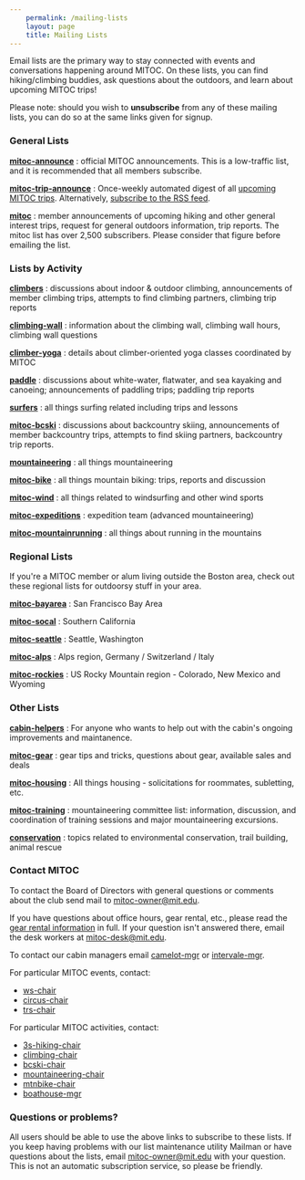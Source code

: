 ```yaml
---
    permalink: /mailing-lists
    layout: page
    title: Mailing Lists
---
```


Email lists are the primary way to stay connected with events and conversations happening around MITOC. On these lists, you can find hiking/climbing buddies, ask questions about the outdoors, and learn about upcoming MITOC trips!

Please note: should you wish to **unsubscribe** from any of these mailing lists, you can do so at the same links given for signup.

### General Lists

**[mitoc-announce](http://mailman.mit.edu/mailman/listinfo/mitoc-announce)**
: official MITOC announcements. This is a low-traffic list, and it is recommended that all members subscribe.

**[mitoc-trip-announce](http://mailman.mit.edu/mailman/listinfo/mitoc-trip-announce)**
: Once-weekly automated digest of all [upcoming MITOC trips](http://mitoc-trips.mit.edu/trips/). Alternatively, [subscribe to the RSS feed](https://mitoc-trips.mit.edu/trips.rss).


**[mitoc](http://mailman.mit.edu/mailman/listinfo/mitoc)**
: member announcements of upcoming hiking and other general interest trips, request for general outdoors information, trip reports. The mitoc list has over 2,500 subscribers. Please consider that figure before emailing the list.

### Lists by Activity

**[climbers](http://mailman.mit.edu/mailman/listinfo/climbers)**
: discussions about indoor & outdoor climbing, announcements of member climbing trips, attempts to find climbing partners, climbing trip reports

**[climbing-wall](http://mailman.mit.edu/mailman/listinfo/climbing-wall)**
: information about the climbing wall, climbing wall hours, climbing wall questions

**[climber-yoga](http://mailman.mit.edu/mailman/listinfo/climber-yoga)**
: details about climber-oriented yoga classes coordinated by MITOC

**[paddle](http://mailman.mit.edu/mailman/listinfo/paddle)**
: discussions about white-water, flatwater, and sea kayaking and canoeing; announcements of paddling trips; paddling trip reports

**[surfers](http://mailman.mit.edu/mailman/listinfo/surfers)**
: all things surfing related including trips and lessons

**[mitoc-bcski](http://mailman.mit.edu/mailman/listinfo/mitoc-bcski)**
: discussions about backcountry skiing, announcements of member backcountry trips, attempts to find skiing partners, backcountry trip reports.

**[mountaineering](http://mailman.mit.edu/mailman/listinfo/mountaineering)**
: all things mountaineering

**[mitoc-bike](http://mailman.mit.edu/mailman/listinfo/mitoc-bike)**
: all things mountain biking: trips, reports and discussion

**[mitoc-wind](http://mailman.mit.edu/mailman/listinfo/mitoc-wind)**
: all things related to windsurfing and other wind sports

**[mitoc-expeditions](http://mailman.mit.edu/mailman/listinfo/mitoc-expeditions)**
: expedition team (advanced mountaineering)

**[mitoc-mountainrunning](http://mailman.mit.edu/mailman/listinfo/mitoc-mountainrunning)**
: all things about running in the mountains

### Regional Lists

If you're a MITOC member or alum living outside the Boston area, check out these regional lists for outdoorsy stuff in your area.

**[mitoc-bayarea](http://mailman.mit.edu/mailman/listinfo/mitoc-bayarea)**
: San Francisco Bay Area

**[mitoc-socal](http://mailman.mit.edu/mailman/listinfo/mitoc-socal)**
: Southern California

**[mitoc-seattle](http://mailman.mit.edu/mailman/listinfo/mitoc-seattle)**
: Seattle, Washington

**[mitoc-alps](http://mailman.mit.edu/mailman/listinfo/mitoc-alps)**
: Alps region, Germany / Switzerland / Italy

**[mitoc-rockies](http://mailman.mit.edu/mailman/listinfo/mitoc-rockies)**
: US Rocky Mountain region - Colorado, New Mexico and Wyoming

### Other Lists

**[cabin-helpers](http://mailman.mit.edu/mailman/listinfo/cabin-helpers)**
: For anyone who wants to help out with the cabin's ongoing improvements and maintanence.

**[mitoc-gear](http://mailman.mit.edu/mailman/listinfo/mitoc-gear)**
: gear tips and tricks, questions about gear, available sales and deals

**[mitoc-housing](http://mailman.mit.edu/mailman/listinfo/mitoc-housing)**
: All things housing - solicitations for roommates, subletting, etc.

**[mitoc-training](http://mailman.mit.edu/mailman/listinfo/mitoc-training)**
: mountaineering committee list: information, discussion, and coordination of training sessions and major mountaineering excursions.

**[conservation](http://mailman.mit.edu/mailman/listinfo/conservation)**
: topics related to environmental conservation, trail building, animal rescue

### Contact MITOC

To contact the Board of Directors with general questions or comments about the club send mail to [mitoc-owner@mit.edu](mailto:mitoc-owner@mit.edu).

If you have questions about office hours, gear rental, etc., please read the [gear rental information](/rentals) in full. If your question isn't answered there, email the desk workers at [mitoc-desk@mit.edu](mailto:mitoc-desk@mit.edu).

To contact our cabin managers email [camelot-mgr](mailto:camelot-mgr@mit.edu) or [intervale-mgr](mailto:intervale-mgr@mit.edu).

For particular MITOC events, contact:

*   [ws-chair](mailto:ws-chair@mit.edu)
*   [circus-chair](mailto:circus-chair@mit.edu)
*   [trs-chair](mailto:trs-chair@mit.edu)

For particular MITOC activities, contact:

*   [3s-hiking-chair](mailto:3s-hiking-chair@mit.edu)
*   [climbing-chair](mailto:climbing-chair@mit.edu)
*   [bcski-chair](mailto:bcski-chair@mit.edu)
*   [mountaineering-chair](mailto:mountaineering-chair@mit.edu)
*   [mtnbike-chair](mailto:mtnbike-chair@mit.edu)
*   [boathouse-mgr](mailto:boathouse-mgr@mit.edu)

### Questions or problems?

All users should be able to use the above links to subscribe to these lists. If you keep having problems with our list maintenance utility Mailman or have questions about the lists, email [mitoc-owner@mit.edu](mailto:mitoc-owner@mit.edu) with your question. This is not an automatic subscription service, so please be friendly.
